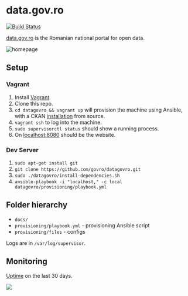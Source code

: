 # data.gov.ro

[![Build Status](https://travis-ci.org/govro/datagovro.svg?branch=master)](https://travis-ci.org/govro/datagovro)

[data.gov.ro](http://data.gov.ro) is the Romanian national portal for open data.

![homepage](https://cloud.githubusercontent.com/assets/772220/7836915/ba2043b0-048c-11e5-9c06-25368d95cba0.png)

## Setup

### Vagrant

1. Install [Vagrant](https://www.vagrantup.com/).
2. Clone this repo.
2. `cd datagovro && vagrant up` will provision the machine using Ansible, with a CKAN
[installation](http://docs.ckan.org/en/ckan-2.3/maintaining/installing/install-from-source.html)
from source.
3. `vagrant ssh` to log into the machine.
4. `sudo supervisorctl status` should show a running process.
5. On [localhost:8080](http://localhost:8080) should be the website.

### Dev Server

1. `sudo apt-get install git`
2. `git clone https://github.com/govro/datagovro.git`
3. `sudo ./datagovro/install-dependencies.sh`
4. `ansible-playbook -i "localhost," -c local datagovro/provisioning/playbook.yml`

## Folder hierarchy

- `docs/`
- `provisioning/playbook.yml` - provisioning Ansible script
- `provisioning/files` - configs

Logs are in `/var/log/supervisor`.

## Monitoring

[Uptime](http://uptime.statuscake.com/?TestID=8pM4VcMsBu) on the last 30 days.

<a href="http://uptime.statuscake.com/?TestID=8pM4VcMsBu" title="Website Uptime Monitoring"><img src="https://www.statuscake.com/App/button/index.php?Track=FPupDABBg2&Days=30&Design=2" /></a>
